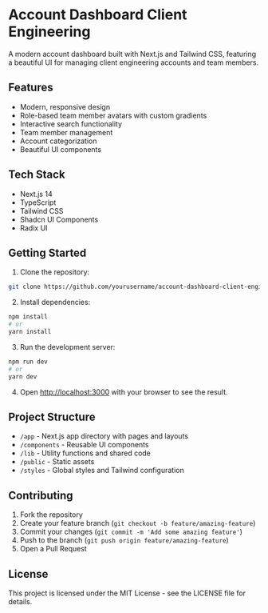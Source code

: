 # Account Dashboard Client Engineering

A modern account dashboard built with Next.js and Tailwind CSS, featuring a beautiful UI for managing client engineering accounts and team members.

## Features

- Modern, responsive design
- Role-based team member avatars with custom gradients
- Interactive search functionality
- Team member management
- Account categorization
- Beautiful UI components

## Tech Stack

- Next.js 14
- TypeScript
- Tailwind CSS
- Shadcn UI Components
- Radix UI

## Getting Started

1. Clone the repository:
```bash
git clone https://github.com/yourusername/account-dashboard-client-engineering.git
```

2. Install dependencies:
```bash
npm install
# or
yarn install
```

3. Run the development server:
```bash
npm run dev
# or
yarn dev
```

4. Open [http://localhost:3000](http://localhost:3000) with your browser to see the result.

## Project Structure

- `/app` - Next.js app directory with pages and layouts
- `/components` - Reusable UI components
- `/lib` - Utility functions and shared code
- `/public` - Static assets
- `/styles` - Global styles and Tailwind configuration

## Contributing

1. Fork the repository
2. Create your feature branch (`git checkout -b feature/amazing-feature`)
3. Commit your changes (`git commit -m 'Add some amazing feature'`)
4. Push to the branch (`git push origin feature/amazing-feature`)
5. Open a Pull Request

## License

This project is licensed under the MIT License - see the LICENSE file for details. 